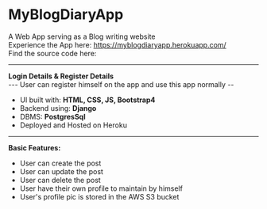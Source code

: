 # MyBlogDiaryApp

A Web App serving as a Blog writing website<br>
Experience the App here: https://myblogdiaryapp.herokuapp.com/<br>
Find the source code here: <br>
<hr>

**Login Details & Register Details**<br>
--- User can register himself on the app and use this app normally --<br>

<ul>
    <li>UI built with: <b>HTML, CSS, JS, Bootstrap4</b></li>
    <li>Backend using: <b>Django</b></li>   
    <li>DBMS: <b>PostgresSql</b></li>
    <li>Deployed and Hosted on Heroku</li>
</ul>
<hr>

**Basic Features:**<br>
<ul>
    <li>User can create the post</li>
    <li>User can update the post</li>
    <li>User can delete the post</li>
    <li>User have their own profile to maintain by himself</li>
    <li>User's profile pic is stored in the AWS S3 bucket</li>
</ul>
